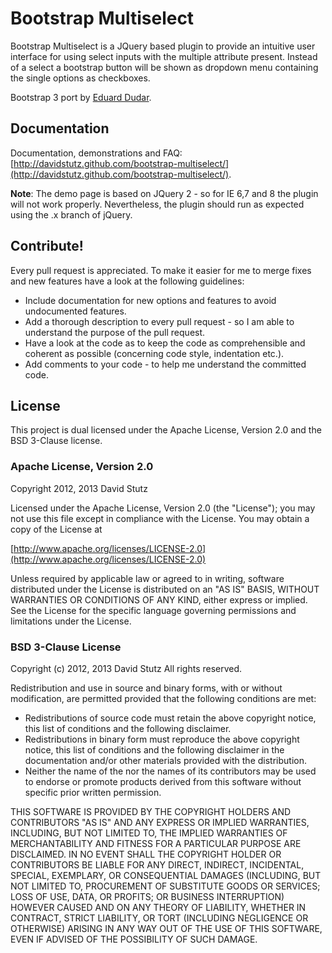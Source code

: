 # Bootstrap Multiselect

Bootstrap Multiselect is a JQuery based plugin to provide an intuitive user interface for using select inputs with the multiple attribute present. Instead of a select a bootstrap button will be shown as dropdown menu containing the single options as checkboxes.

Bootstrap 3 port by [Eduard Dudar](https://github.com/edudar).

## Documentation

Documentation, demonstrations and FAQ: [http://davidstutz.github.com/bootstrap-multiselect/](http://davidstutz.github.com/bootstrap-multiselect/).

**Note**: The demo page is based on JQuery 2 - so for IE 6,7 and 8 the plugin will not work properly. Nevertheless, the plugin should run as expected using the .x branch of jQuery.

## Contribute!

Every pull request is appreciated. To make it easier for me to merge fixes and new features have a look at the following guidelines:

* Include documentation for new options and features to avoid undocumented features.
* Add a thorough description to every pull request - so I am able to understand the purpose of the pull request.
* Have a look at the code as to keep the code as comprehensible and coherent as possible (concerning code style, indentation etc.).
* Add comments to your code - to help me understand the committed code.

## License

This project is dual licensed under the Apache License, Version 2.0 and the BSD 3-Clause license.

### Apache License, Version 2.0

Copyright 2012, 2013 David Stutz

Licensed under the Apache License, Version 2.0 (the "License"); you may not use this file except in compliance with the License. You may obtain a copy of the License at

[http://www.apache.org/licenses/LICENSE-2.0](http://www.apache.org/licenses/LICENSE-2.0)

Unless required by applicable law or agreed to in writing, software distributed under the License is distributed on an "AS IS" BASIS, WITHOUT WARRANTIES OR CONDITIONS OF ANY KIND, either express or implied. See the License for the specific language governing permissions and limitations under the License.

### BSD 3-Clause License

Copyright (c) 2012, 2013 David Stutz
All rights reserved.

Redistribution and use in source and binary forms, with or without modification, are permitted provided that the following conditions are met:

* Redistributions of source code must retain the above copyright notice, this list of conditions and the following disclaimer.
* Redistributions in binary form must reproduce the above copyright notice, this list of conditions and the following disclaimer in the documentation and/or other materials provided with the distribution.
* Neither the name of the <ORGANIZATION> nor the names of its contributors may be used to endorse or promote products derived from this software without specific prior written permission.

THIS SOFTWARE IS PROVIDED BY THE COPYRIGHT HOLDERS AND CONTRIBUTORS "AS IS" AND ANY EXPRESS OR IMPLIED WARRANTIES, INCLUDING, BUT NOT LIMITED TO, THE IMPLIED WARRANTIES OF MERCHANTABILITY AND FITNESS FOR A PARTICULAR PURPOSE ARE DISCLAIMED. IN NO EVENT SHALL THE COPYRIGHT HOLDER OR CONTRIBUTORS BE LIABLE FOR ANY DIRECT, INDIRECT, INCIDENTAL, SPECIAL, EXEMPLARY, OR CONSEQUENTIAL DAMAGES (INCLUDING, BUT NOT LIMITED TO, PROCUREMENT OF SUBSTITUTE GOODS OR SERVICES; LOSS OF USE, DATA, OR PROFITS; OR BUSINESS INTERRUPTION) HOWEVER CAUSED AND ON ANY THEORY OF LIABILITY, WHETHER IN CONTRACT, STRICT LIABILITY, OR TORT (INCLUDING NEGLIGENCE OR OTHERWISE) ARISING IN ANY WAY OUT OF THE USE OF THIS SOFTWARE, EVEN IF ADVISED OF THE POSSIBILITY OF SUCH DAMAGE.
